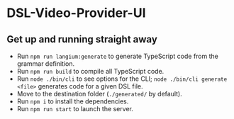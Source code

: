 # DSL-Video-Provider-UI

## Get up and running straight away

* Run `npm run langium:generate` to generate TypeScript code from the grammar definition.
* Run `npm run build` to compile all TypeScript code.
* Run `node ./bin/cli` to see options for the CLI; `node ./bin/cli generate <file>` generates code for a given DSL file.
* Move to the destination folder (`./generated/` by default).
* Run `npm i` to install the dependencies.
* Run `npm run start` to launch the server.
